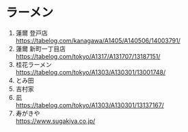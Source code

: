 
# ラーメン


1. 蓮爾 登戸店  
  https://tabelog.com/kanagawa/A1405/A140506/14003791/  
1. 蓮爾 新町一丁目店  
  https://tabelog.com/tokyo/A1317/A131707/13187151/  
1. 桂花ラーメン  
  https://tabelog.com/tokyo/A1303/A130301/13001748/  
1. とみ田  
1. 吉村家  
1. 凪  
  https://tabelog.com/tokyo/A1303/A130301/13137167/  
1. 寿がきや  
  https://www.sugakiya.co.jp/  

